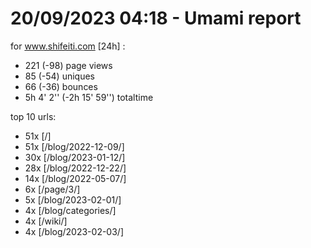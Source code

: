 # 20/09/2023 04:18 - Umami report
for www.shifeiti.com [24h] :

 - 221 (-98) page views
 - 85 (-54) uniques
 - 66 (-36) bounces
 - 5h 4' 2'' (-2h 15' 59'') totaltime


top 10 urls:
 - 51x [/]
 - 51x [/blog/2022-12-09/]
 - 30x [/blog/2023-01-12/]
 - 28x [/blog/2022-12-22/]
 - 14x [/blog/2022-05-07/]
 - 6x [/page/3/]
 - 5x [/blog/2023-02-01/]
 - 4x [/blog/categories/]
 - 4x [/wiki/]
 - 4x [/blog/2023-02-03/]


